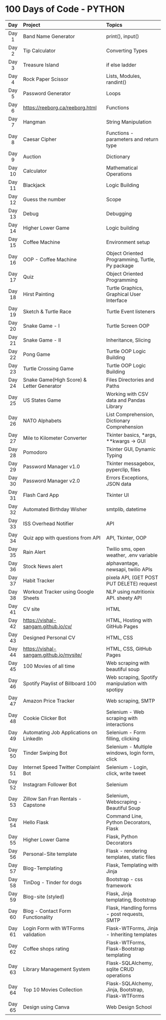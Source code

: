 # 100 Days of Code - PYTHON

|  Day   | Project                                   | Topics                                             |
|:------:|:------------------------------------------|:---------------------------------------------------|
| Day 1  | Band Name Generator                       | print(), input()                                   |
| Day 2  | Tip Calculator                            | Converting Types                                   |
| Day 3  | Treasure Island                           | if else ladder                                     |
| Day 4  | Rock Paper Scissor                        | Lists, Modules, randint()                          |
| Day 5  | Password Generator                        | Loops                                              |
| Day 6  | https://reeborg.ca/reeborg.html           | Functions                                          |
| Day 7  | Hangman                                   | String Manipulation                                |
| Day 8  | Caesar Cipher                             | Functions - parameters and return type             |
| Day 9  | Auction                                   | Dictionary                                         |
| Day 10 | Calculator                                | Mathematical Operations                            |
| Day 11 | Blackjack                                 | Logic Building                                     |
| Day 12 | Guess the number                          | Scope                                              |
| Day 13 | Debug                                     | Debugging                                          |
| Day 14 | Higher Lower Game                         | Logic building                                     |
| Day 15 | Coffee Machine                            | Environment setup                                  |
| Day 16 | OOP - Coffee Machine                      | Object Oriented Programming, Turtle, Py package    |
| Day 17 | Quiz                                      | Object Oriented Programming                        |
| Day 18 | Hirst Painting                            | Turtle Graphics, Graphical User Interface          |
| Day 19 | Sketch & Turtle Race                      | Turtle Event listeners                             |
| Day 20 | Snake Game - I                            | Turtle Screen OOP                                  |
| Day 21 | Snake Game - II                           | Inheritance, Slicing                               |
| Day 22 | Pong Game                                 | Turtle OOP Logic Building                          |
| Day 23 | Turtle Crossing Game                      | Turtle OOP Logic Building                          |
| Day 24 | Snake Game(High Score) & Letter Generator | Files Directories and Paths                        |  
| Day 25 | US States Game                            | Working with CSV data and Pandas Library           |
| Day 26 | NATO Alphabets                            | List Comprehension, Dictionary Comprehension       |
| Day 27 | Mile to Kilometer Converter               | Tkinter basics, *args, **kwargs -> GUI             |
| Day 28 | Pomodoro                                  | Tkinter GUI, Dynamic Typing                        |
| Day 29 | Password Manager v1.0                     | Tkinter messagebox, pyperclip, files               |
| Day 30 | Password Manager v2.0                     | Errors Exceptions, JSON data                       |
| Day 31 | Flash Card App                            | Tkinter UI                                         |
| Day 32 | Automated Birthday Wisher                 | smtplib, datetime                                  |
| Day 33 | ISS Overhead Notifier                     | API                                                |
| Day 34 | Quiz app with questions from API          | API, Tkinter, OOP                                  |
| Day 35 | Rain Alert                                | Twilio sms, open weather, .env variable            |
| Day 36 | Stock News alert                          | alphavantage, newsapi, twilio APIs                 |
| Day 37 | Habit Tracker                             | pixela API, (GET POST PUT DELETE) request          |
| Day 38 | Workout Tracker using Google Sheets       | NLP using nutritionix API. sheety API              |
| Day 41 | CV site                                   | HTML                                               |
| Day 42 | https://vishal-sangam.github.io/cv/       | HTML, Hosting with GitHub Pages                    |
| Day 43 | Designed Personal CV                      | HTML, CSS                                          |
| Day 44 | https://vishal-sangam.github.io/mysite/   | HTML, CSS, GitHub Pages                            |
| Day 45 | 100 Movies of all time                    | Web scraping with beautiful soup                   |
| Day 46 | Spotify Playlist of Billboard 100         | Web scraping, Spotify manipulation with spotipy    |
| Day 47 | Amazon Price Tracker                      | Web scraping, SMTP                                 |
| Day 48 | Cookie Clicker Bot                        | Selenium - Web scraping with interactions          |
| Day 49 | Automating Job Applications on LinkedIn   | Selenium - Form filling, clicking                  |
| Day 50 | Tinder Swiping Bot                        | Selenium - Multiple windows, login form, click     |   
| Day 51 | Internet Speed Twitter Complaint Bot      | Selenium - Login, click, write tweet               |
| Day 52 | Instagram Follower Bot                    | Selenium                                           |
| Day 53 | Zillow San Fran Rentals - Capstone        | Selenium, Webscraping - Beautiful Soup             |
| Day 54 | Hello Flask                               | Command Line, Python Decorators, Flask             |
| Day 55 | Higher Lower Game                         | Flask, Python Decorators                           |
| Day 56 | Personal-Site template                    | Flask - rendering templates, static files          |
| Day 57 | Blog-Templating                           | Flask, Templating with Jinja                       |
| Day 58 | TinDog - Tinder for dogs                  | Bootstrap - css framework                          |
| Day 59 | Blog-site (styled)                        | Flask, Jinja templating, Bootstrap                 |
| Day 60 | Blog - Contact Form Functionality         | Flask, Handling forms - post requests, SMTP        |
| Day 61 | Login Form with WTForms validation        | Flask-WTForms, Jinja - Inheriting templates        |
| Day 62 | Coffee shops rating                       | Flask-WTForms, Flask-Bootstrap templating          |
| Day 63 | Library Management System                 | Flask-SQLAlchemy, sqlite CRUD operations           |
| Day 64 | Top 10 Movies Collection                  | Flask-SQLAlchemy, Jinja, Bootstrap, Flask-WTForms  |
| Day 65 | Design using Canva                        | Web Design School                                  |